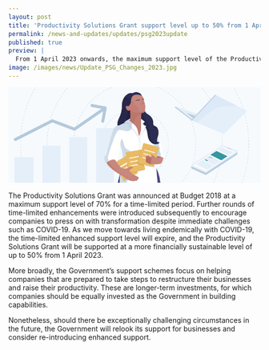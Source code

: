 ```yaml
---
layout: post
title: 'Productivity Solutions Grant support level up to 50% from 1 April 2023'
permalink: /news-and-updates/updates/psg2023update
published: true
preview: |
  From 1 April 2023 onwards, the maximum support level of the Productivity Solutions Grant will be up to 50% for all sectors.
image: /images/news/Update_PSG_Changes_2023.jpg
---
```


<img src="/images/news/Update_PSG_Changes_2023.jpg" aria-hidden="true">

The Productivity Solutions Grant was announced at Budget 2018 at a maximum support level of 70% for a time-limited period. Further rounds of time-limited enhancements were introduced subsequently to encourage companies to press on with transformation despite immediate challenges such as COVID-19. As we move towards living endemically with COVID-19, the time-limited enhanced support level will expire, and the Productivity Solutions Grant will be supported at a more financially sustainable level of up to 50% from 1 April 2023.

More broadly, the Government’s support schemes focus on helping companies that are prepared to take steps to restructure their businesses and raise their productivity. These are longer-term investments, for which companies should be equally invested as the Government in building capabilities.

Nonetheless, should there be exceptionally challenging circumstances in the future, the Government will relook its support for businesses and consider re-introducing enhanced support. 


<script src="/jquery/jquery.min.js"></script>
<script src="/jquery/bp-menu-new-tab.js"></script>
